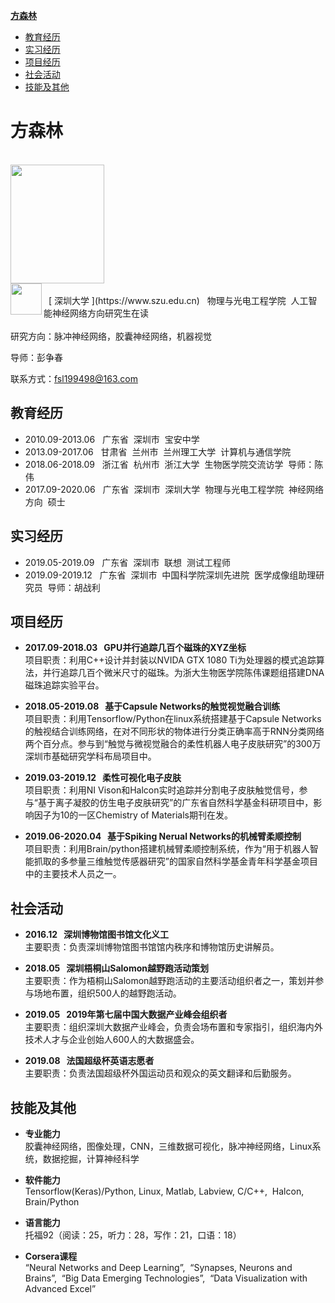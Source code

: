 
[ **方森林** ](#方森林)
* [ 教育经历 ](#教育经历) 
* [ 实习经历 ](#实习经历)
* [ 项目经历 ](#项目经历)
* [ 社会活动 ](#社会活动)
* [ 技能及其他 ](#技能及其他)

<a name="方森林"></a>
# 方森林
<br />
<img src="https://user-images.githubusercontent.com/37896842/79166835-986fcc80-7e18-11ea-84f1-4e56c2220a25.jpeg" width="150" height="190" />
<br />
<img align="left" src="https://user-images.githubusercontent.com/37896842/79167478-11235880-7e1a-11ea-86e9-5faef16b10e5.png" width="50" height="50" /> 
<br />
&nbsp;&nbsp;[ 深圳大学 ](https://www.szu.edu.cn) &nbsp;&nbsp;物理与光电工程学院&nbsp;&nbsp;人工智能神经网络方向研究生在读
<br /><br />
研究方向：脉冲神经网络，胶囊神经网络，机器视觉
<br />

导师：彭争春 
<br />

联系方式：fsl199498@163.com

<a name="教育经历"></a>
## 教育经历

* 2010.09-2013.06&nbsp;&nbsp;&nbsp;广东省&nbsp;&nbsp;深圳市&nbsp;&nbsp;宝安中学
* 2013.09-2017.06&nbsp;&nbsp;&nbsp;甘肃省&nbsp;&nbsp;兰州市&nbsp;&nbsp;兰州理工大学&nbsp;&nbsp;计算机与通信学院
* 2018.06-2018.09&nbsp;&nbsp;&nbsp;浙江省&nbsp;&nbsp;杭州市&nbsp;&nbsp;浙江大学&nbsp;&nbsp;生物医学院交流访学&nbsp;&nbsp;导师：陈伟
* 2017.09-2020.06&nbsp;&nbsp;&nbsp;广东省&nbsp;&nbsp;深圳市&nbsp;&nbsp;深圳大学&nbsp;&nbsp;物理与光电工程学院&nbsp;&nbsp;神经网络方向&nbsp;&nbsp;硕士

<a name="实习经历"></a>
## 实习经历
* 2019.05-2019.09&nbsp;&nbsp;&nbsp;广东省&nbsp;&nbsp;深圳市&nbsp;&nbsp;联想&nbsp;&nbsp;测试工程师
* 2019.09-2019.12&nbsp;&nbsp;&nbsp;广东省&nbsp;&nbsp;深圳市&nbsp;&nbsp;中国科学院深圳先进院&nbsp;&nbsp;医学成像组助理研究员&nbsp;&nbsp;导师：胡战利

<a name="项目经历"></a>
## 项目经历
* **2017.09-2018.03&nbsp;&nbsp;&nbsp;GPU并行追踪几百个磁珠的XYZ坐标**
<br />项目职责：利用C++设计并封装以NVIDA GTX 1080 Ti为处理器的模式追踪算法，并行追踪几百个微米尺寸的磁珠。为浙大生物医学院陈伟课题组搭建DNA磁珠追踪实验平台。

* **2018.05-2019.08&nbsp;&nbsp;&nbsp;基于Capsule Networks的触觉视觉融合训练**
<br />项目职责：利用Tensorflow/Python在linux系统搭建基于Capsule Networks的触视结合训练网络，在对不同形状的物体进行分类正确率高于RNN分类网络两个百分点。参与到“触觉与微视觉融合的柔性机器人电子皮肤研究”的300万深圳市基础研究学科布局项目中。

* **2019.03-2019.12&nbsp;&nbsp;&nbsp;柔性可视化电子皮肤** 
<br />项目职责：利用NI Vison和Halcon实时追踪并分割电子皮肤触觉信号，参与“基于离子凝胶的仿生电子皮肤研究”的广东省自然科学基金科研项目中，影响因子为10的一区Chemistry of Materials期刊在发。

* **2019.06-2020.04&nbsp;&nbsp;&nbsp;基于Spiking Nerual Networks的机械臂柔顺控制**
<br />项目职责：利用Brain/python搭建机械臂柔顺控制系统，作为“用于机器人智能抓取的多参量三维触觉传感器研究”的国家自然科学基金青年科学基金项目中的主要技术人员之一。

<a name="社会活动"></a>
## 社会活动
* **2016.12&nbsp;&nbsp;&nbsp;深圳博物馆图书馆文化义工**
<br />主要职责：负责深圳博物馆图书馆馆内秩序和博物馆历史讲解员。

* **2018.05&nbsp;&nbsp;&nbsp;深圳梧桐山Salomon越野跑活动策划**
<br />主要职责：作为梧桐山Salomon越野跑活动的主要活动组织者之一，策划并参与场地布置，组织500人的越野跑活动。

* **2019.05&nbsp;&nbsp;&nbsp;2019年第七届中国大数据产业峰会组织者**
<br />主要职责：组织深圳大数据产业峰会，负责会场布置和专家指引，组织海内外技术人才与企业创始人600人的大数据盛会。

* **2019.08&nbsp;&nbsp;&nbsp;法国超级杯英语志愿者**
<br />主要职责：负责法国超级杯外国运动员和观众的英文翻译和后勤服务。

<a name="技能及其他"></a>
## 技能及其他

* **专业能力**
<br />胶囊神经网络，图像处理，CNN，三维数据可视化，脉冲神经网络，Linux系统，数据挖掘，计算神经科学

* **软件能力**
<br />Tensorflow(Keras)/Python, Linux, Matlab, Labview, C/C++,&nbsp;&nbsp;Halcon, Brain/Python


* **语言能力**
<br />托福92（阅读：25，听力：28，写作：21，口语：18）

* **Corsera课程**
<br />“Neural Networks and Deep Learning”,&nbsp;&nbsp;“Synapses, Neurons and Brains”,&nbsp;&nbsp;“Big Data Emerging Technologies”,&nbsp;&nbsp;“Data Visualization with Advanced Excel”
